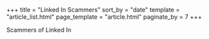 +++
title = "Linked In Scammers"
sort_by = "date"
template = "article_list.html"
page_template = "article.html"
paginate_by = 7
+++

Scammers of Linked In
